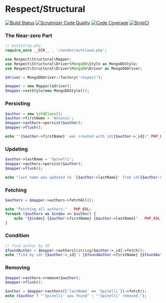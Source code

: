 Respect/Structural
==================

[![Build Status](https://travis-ci.org/Respect/Structural.svg?branch=master)](https://travis-ci.org/Respect/Structural)
[![Scrutinizer Code Quality](https://scrutinizer-ci.com/g/Respect/Structural/badges/quality-score.png?b=master)](https://scrutinizer-ci.com/g/Respect/Structural/?branch=master)
[![Code Coverage](https://scrutinizer-ci.com/g/Respect/Structural/badges/coverage.png?b=master)](https://scrutinizer-ci.com/g/Respect/Structural/?branch=master)
[![StyleCI](https://styleci.io/repos/2753337/shield)](https://styleci.io/repos/2753337)

### The Near-zero Part

```php
// bootstrap.php
require_once __DIR__ . '/vendor/autoload.php';

use Respect\Structural\Mapper;
use Respect\Structural\Driver\MongoDb\Style as MongoDbStyle;
use Respect\Structural\Driver\MongoDb\Driver as MongoDbDriver;

$driver = MongoDbDriver::factory('respect');

$mapper = new Mapper($driver);
$mapper->setStyle(new MongoDbStyle());
```

### Persisting
```php
$author = new \stdClass();
$author->firstName = 'Antonio';
$mapper->authors->persist($author);
$mapper->flush();

echo "'{$author->firstName}' was created with id({$author->_id})".PHP_EOL;
```

### Updating
```php
$author->lastName = 'Spinelli';
$mapper->authors->persist($author);
$mapper->flush();

echo "last name was updated to '{$author->lastName}' from id({$author->_id})".PHP_EOL;
```

### Fetching
```php
$authors = $mapper->authors->fetchAll();

echo "Fetching all authors:" . PHP_EOL;
foreach ($authors as $index => $author) {
    echo "{$index} {$author->firstName} {$author->lastName}" . PHP_EOL;
}
```

### Condition
```php
// find author by ID
$foundAuthor = $mapper->authors[(string)$author->_id]->fetch();
echo "find by id('{$author->_id}') {$foundAuthor->firstName} {$foundAuthor->lastName}".PHP_EOL;
```

### Removing
```php
$mapper->authors->remove($author);
$mapper->flush();

$author = $mapper->authors(['lastName' => 'Spinelli'])->fetch();
echo ($author ? "'Spinelli' was found" : "'Spinelli' removed.");
```
